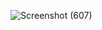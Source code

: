 ![Screenshot (607)](https://user-images.githubusercontent.com/101535029/163586929-cafaf29c-c88c-4dae-bb5b-6a3217d7c8fc.png)
